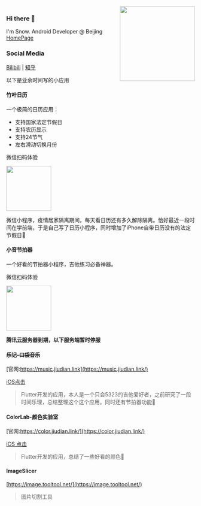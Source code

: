 <img align='right' src='https://octodex.github.com/images/daftpunktocat-guy.gif' width='200'>

### Hi there 👋 

I'm Snow. Android Developer @ Beijing [HomePage](https://oct.cool/)

### Social Media
[Bilibili](https://space.bilibili.com/351336870)  |  [知乎](https://www.zhihu.com/people/snowspace)

以下是业余时间写的小应用

#### 竹叶日历
一个极简的日历应用：

- 支持国家法定节假日
- 支持农历显示
- 支持24节气
- 左右滑动切换月份

微信扫码体验

<img src='https://s2.loli.net/2022/04/15/qwCakudm6b49jG2.jpg' width='120'>

微信小程序，疫情居家隔离期间，每天看日历还有多久解除隔离。恰好最近一段时间在学前端，于是自己写了日历小程序，同时增加了iPhone自带日历没有的法定节假日📅


#### 小音节拍器
一个好看的节拍器小程序，吉他练习必备神器。

微信扫码体验

<img src='https://s2.loli.net/2022/05/14/qR2Dy7lcrxTgPVe.jpg' width='120'>

**腾讯云服务器到期，以下服务端暂时停服**

#### ~~乐记-口袋音乐~~
[官网:https://music.jiudian.link](https://music.jiudian.link/)

[iOS点击](https://apps.apple.com/cn/app/%E4%B9%90%E8%AE%B0-%E5%8F%A3%E8%A2%8B%E9%9F%B3%E4%B9%90/id1561811916)

> Flutter开发的应用，本人是一个只会5323的吉他爱好者，之前研究了一段时间乐理，总结整理这个这个应用，同时还有节拍器功能🎸

#### ColorLab-颜色实验室
[官网:https://color.jiudian.link/](https://color.jiudian.link/)

[iOS 点击](https://apps.apple.com/cn/app/colorlab-%E9%A2%9C%E8%89%B2%E5%AE%9E%E9%AA%8C%E5%AE%A4/id1579345165)

> Flutter开发的应用，总结了一些好看的颜色🌈

#### ImageSlicer
[https://image.tooltool.net/](https://image.tooltool.net/)
> 图片切割工具




